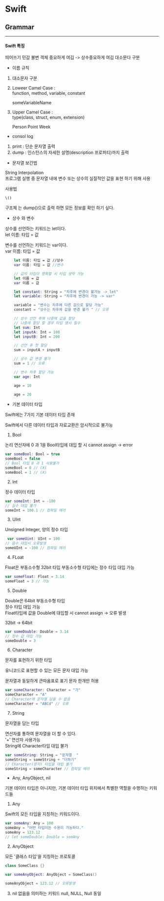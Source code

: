 # Swift 

## Grammar  

----

#### Swift 특징 

띄어쓰기 민감 
불변 객체 중요하게 여김 -> 상수중요하게 여김 
대소문다 구분 

- 이름 규칙 

1. 대소문자 구분 

2. Loweer Camel Case :  
function, method, variable, constant

    someVariableName

3. Upper Camel Case :  
type(class, struct, enum, extension)

    Person 
    Point
    Week

- consol log  

1. print : 단순 문자열 출력
2. dump : 인스턴스의 자세한 설명(description 프로퍼티)까지 출력

- 문자열 보간법

 String Interpolation   
 프로그램 실행 중 문자열 내에 변수 또는 상수의 실질적인 값을 표현 하기 위해 사용   

 사용법 

    \()

구조체 는 dump()으로 출력 하면 모든 정보를 확인 하기 싶다. 


- 상수 와 변수

상수를 선언하는 키워드는 let이다.  
let 이름: 타입 = 값

변수를 선언하는 키워드는 var이다.  
var 이름: 타입 = 값

```swift 
    let 이름: 타입 = 값 //상수 
    var 이름: 타입 = 값 //변수 

    // 값의 타입이 명확할 시 타입 생략 가능
    let 이름 = 값 
    var 이름 = 값 

    let constant: String = "차후에 변경이 불가능 -> let"
    let variable: String = "차후에 변경이 가능 -> var"

    variable = "변수는 차후에 다른 값으로 할당 가능"
    constant = "상수는 차후에 값을 변경 불가 " // 오류

    // 상수 선언 후에 나중에 값을 할당
    // 나중에 할당 할 경우 타입 명시 필수 
    let sum: Int
    let inputA: Int = 100
    let inputB: Int = 200

    // 선언 후 첫 할당
    sum = inputA + inputB

    // 상수 값 변경 불가 
    sum = 1 // 오류

    // 변수 차후 할당 가능
    var age: Int

    age = 10

    age = 20 


```


- 기본 데이터 타입

Swift에는 7가지 기본 데이터 타입 존재

Swift에서 다른 데이터 타입과 자료교환은 암시적으로 불가능

1. Bool

논리 연산자에 0 과 1을 Bool타입에 대입 할 시 cannot assign -> error

```swift 
var someBool: Bool = true
someBool = false
// Bool 타입 0 과 1 사용불가 
someBool = 0 // (X)
someBool = 1 // (X)
```

2. Int

정수 데이터 타입 

```swift 
var someInt: Int = -100
// 실수 대입 불가
someInt = 100.1 // 컴파일 에러 
```

3. UInt

Unsigned Integer, 양의 정수 타입

```swift 
 var someUint: UInt = 100
// 음수 대입시 오류발생
someUInt = -100 // 컴파일 에러 
```

4. FLoat

Float은 부동소수형 32bit 타입
부동소수형 타입에는 정수 타입 대입 가능

```swift 
var someFloat: Float = 3.14  
someFloat = 3 // 가능 
```

5. Double

Double은 64bit 부동소수형 타입  
정수 타입 대입 가능  
Float타입에 값을 Double에 대입할 시 cannot assign -> 오류 발생 

32bit -> 64bit

```swift 
var someDouble: Double = 3.14
// 정수 값 대입 가능
someDouble = 3
```

6. Character

문자를 표현하기 위한 타입

유니코드로 표현할 수 있는 모든 문자 대입 가능

문자열과 동일하게 큰따옴표로 표기
문자 한개만 허용

```swift 
var someCharacter: Character = "가"
someCharacter = "A"
// Character에 문자열 담을 수 없음
someCharacter = "ABCd" // 오류
```

7. String

문자열을 담는 타입

연산자를 통하여 문자열을 더 할 수 있다.  
 '+' 연산자 사용가능  
String에 Character타입 대입 불가

```swift 
var someString: String = "문자열  "
someString = someString + "더하기"
// Character(문자) 타입을 대입 불가
someString = someCharacter // 컴파일 에러
```

- Any, AnyObject, nil

기본 데이터 타입은 아니지만, 기본 데이터 타입 위치에서 특별한 역할을 수행하는 키워드들

1. Any

Swift의 모든 타입을 지칭하는 키워드이다.

```Swift
var someAny: Any = 100
someAny = "어떤 타입이든 수용이 가능하다."
someAny = 123.12
// let someDouble: Double = somAny
```

2. AnyObject

모든 '클래스 타입'을 지칭하는 프로토콜

```swift
class SomeClass {}

var someAnyObject: AnyObject = SomeClass() 

someAnyObject = 123.12 // 오류발생
```

3. nil
없음을 의미하는 키워드 
null, NULL, Null 동일 

